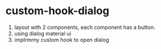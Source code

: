 # custom-hook-dialog
1. layout with 2 components, each component has a button.
2. using dialog material ui
3. implrmrny custom hook to open dialog
